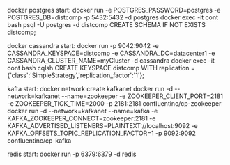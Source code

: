docker postgres start:
    docker run -e POSTGRES_PASSWORD=postgres -e POSTGRES_DB=distcomp -p 5432:5432 -d postgres
    docker exec -it cont bash
    psql -U postgres -d distcomp
    CREATE SCHEMA IF NOT EXISTS distcomp;

docker cassandra start:
    docker run -p 9042:9042 -e CASSANDRA_KEYSPACE=distcomp -e CASSANDRA_DC=datacenter1 -e CASSANDRA_CLUSTER_NAME=myCluster -d cassandra
    docker exec -it cont bash
    cqlsh
    CREATE KEYSPACE distcomp WITH replication = {'class':'SimpleStrategy','replication_factor':'1'};

kafta start:
    docker network create kafkanet
    docker run -d --network=kafkanet --name=zookeeper -e ZOOKEEPER_CLIENT_PORT=2181 -e ZOOKEEPER_TICK_TIME=2000 -p 2181:2181 confluentinc/cp-zookeeper
    docker run -d --network=kafkanet --name=kafka -e KAFKA_ZOOKEEPER_CONNECT=zookeeper:2181 -e KAFKA_ADVERTISED_LISTENERS=PLAINTEXT://localhost:9092 -e KAFKA_OFFSETS_TOPIC_REPLICATION_FACTOR=1 -p 9092:9092 confluentinc/cp-kafka

redis start:
    docker run -p 6379:6379 -d redis
